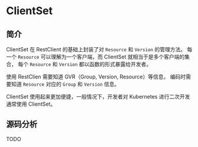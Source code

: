 # ClientSet

## 简介
ClientSet 在 RestClient 的基础上封装了对 `Resource` 和 `Version` 的管理方法。
每一个 `Resource` 可以理解为一个客户端，而 ClientSet 就相当于是多个客户端的集合，
每个 `Resource` 和 `Version` 都以函数的形式暴露给开发者。

使用 RestClien 需要知道 GVR（Group, Version, Resource）等信息，
编码时需要知道 `Resource` 对应的 `Group` 和 `Version` 信息。

ClientSet 使用起来更加便捷，一般情况下，开发者对 Kubernetes 进行二次开发通常使用 ClientSet。

## 源码分析
TODO